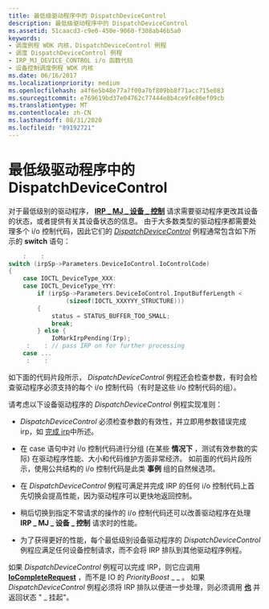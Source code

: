 ```yaml
---
title: 最低级驱动程序中的 DispatchDeviceControl
description: 最低级驱动程序中的 DispatchDeviceControl
ms.assetid: 51caacd3-c9e0-450e-9060-f308ab46b5a0
keywords:
- 调度例程 WDK 内核，DispatchDeviceControl 例程
- 调度 DispatchDeviceControl 例程
- IRP_MJ_DEVICE_CONTROL i/o 函数代码
- 设备控制调度例程 WDK 内核
ms.date: 06/16/2017
ms.localizationpriority: medium
ms.openlocfilehash: a4f6e5b48e77a7f00a7bf809bb8f71acc715e083
ms.sourcegitcommit: e769619bd37e04762c77444e8b4ce9fe86ef09cb
ms.translationtype: MT
ms.contentlocale: zh-CN
ms.lasthandoff: 08/31/2020
ms.locfileid: "89192721"
---
```

# <a name="dispatchdevicecontrol-in-lowest-level-drivers"></a>最低级驱动程序中的 DispatchDeviceControl





对于最低级别的驱动程序， [**IRP \_ MJ \_ 设备 \_ 控制**](./irp-mj-device-control.md) 请求需要驱动程序更改其设备的状态，或者提供有关其设备状态的信息。 由于大多数类型的驱动程序都需要处理多个 i/o 控制代码，因此它们的 [*DispatchDeviceControl*](/windows-hardware/drivers/ddi/wdm/nc-wdm-driver_dispatch) 例程通常包含如下所示的 **switch** 语句：

```cpp
    :    : 
switch (irpSp->Parameters.DeviceIoControl.IoControlCode)
{ 
    case IOCTL_DeviceType_XXX: 
    case IOCTL_DeviceType_YYY: 
        if (irpSp->Parameters.DeviceIoControl.InputBufferLength < 
                (sizeof(IOCTL_XXXYYY_STRUCTURE)))
        { 
            status = STATUS_BUFFER_TOO_SMALL; 
            break; 
        } else { 
            IoMarkIrpPending(Irp); 
     :    : // pass IRP on for further processing 
    case ... 
     :    :
```

如下面的代码片段所示， *DispatchDeviceControl* 例程还会检查参数，有时会检查驱动程序必须支持的每个 i/o 控制代码（有时是这些 i/o 控制代码的组）。

请考虑以下设备驱动程序的 *DispatchDeviceControl* 例程实现准则：

-   *DispatchDeviceControl* 必须检查参数的有效性，并立即用参数错误完成 irp，如 [完成 irp](completing-irps.md)中所述。

-   在 case 语句中对 i/o 控制代码进行分组 (在某些 **情况下** ，测试有效参数的实际) 在驱动程序性能、大小和代码维护方面非常经济。 如前面的代码片段所示，使用公共结构的 i/o 控制代码是此类 **事例** 组的自然候选项。

-   在 *DispatchDeviceControl* 例程可满足并完成 IRP 的任何 i/o 控制代码上首先切换会提高性能，因为驱动程序可以更快地返回控制。

-   稍后切换到指定不常请求的操作的 i/o 控制代码还可以改善驱动程序在处理 **IRP \_ MJ \_ 设备 \_ 控制** 请求时的性能。

-   为了获得更好的性能，每个最低级别设备驱动程序的 *DispatchDeviceControl* 例程应满足任何设备控制请求，而不会将 IRP 排队到其他驱动程序例程。

如果 *DispatchDeviceControl* 例程可以完成 IRP，则它应调用 [**IoCompleteRequest**](/windows-hardware/drivers/ddi/wdm/nf-wdm-iocompleterequest) ，而不是 IO 的 *PriorityBoost* \_ \_ 。 如果 *DispatchDeviceControl* 例程必须将 IRP 排队以便进一步处理，则必须调用 [**也**](/windows-hardware/drivers/ddi/wdm/nf-wdm-iomarkirppending) 并返回状态 " \_ 挂起"。

 

